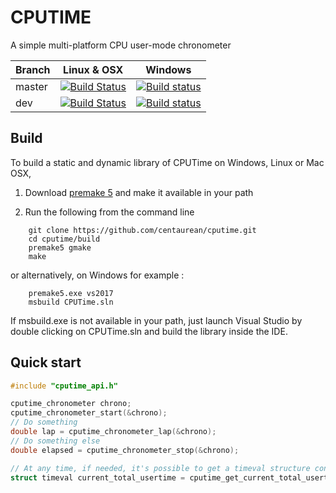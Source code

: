 CPUTIME
=======
A simple multi-platform CPU user-mode chronometer

Branch|Linux & OSX|Windows
---|---|---
master|[![Build Status](https://travis-ci.org/centaurean/cputime.svg?branch=master)](https://travis-ci.org/centaurean/cputime)|[![Build status](https://ci.appveyor.com/api/projects/status/vfuxoenyd0y9iidx/branch/master?svg=true)](https://ci.appveyor.com/project/gpnuma/cputime/branch/master)
dev|[![Build Status](https://travis-ci.org/centaurean/cputime.svg?branch=dev)](https://travis-ci.org/centaurean/cputime)|[![Build status](https://ci.appveyor.com/api/projects/status/vfuxoenyd0y9iidx/branch/dev?svg=true)](https://ci.appveyor.com/project/gpnuma/cputime/branch/dev)

Build
-----
To build a static and dynamic library of CPUTime on Windows, Linux or Mac OSX,

1) Download [premake 5](http://premake.github.io/) and make it available in your path

2) Run the following from the command line

```
    git clone https://github.com/centaurean/cputime.git
    cd cputime/build
    premake5 gmake
    make
```

or alternatively, on Windows for example :

```
    premake5.exe vs2017
    msbuild CPUTime.sln
```

If msbuild.exe is not available in your path, just launch Visual Studio by double clicking on CPUTime.sln and build the library inside the IDE.

Quick start
-----------
```C
#include "cputime_api.h"

cputime_chronometer chrono;
cputime_chronometer_start(&chrono);
// Do something
double lap = cputime_chronometer_lap(&chrono);
// Do something else
double elapsed = cputime_chronometer_stop(&chrono);

// At any time, if needed, it's possible to get a timeval structure containing the total elapsed usermode time
struct timeval current_total_usertime = cputime_get_current_total_usertime();
```
